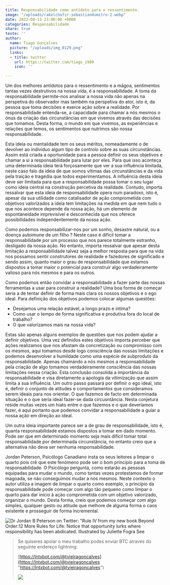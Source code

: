 ```yaml
---
title: Responsabilidade como antídoto para o ressentimento.
image: "/uploads/rakelchafir-sebastiandumitru-2.webp"
date: 2022-08-13 23:00:00 +0000
categories: Responsabilidade
share: true
teste: ''
author:
  name: Tiago Gonçalves
  picture: "/uploads/img_0129.png"
  links:
  - title: twitter
    url: https://twitter.com/tiago_1989
    icon: ''

---
```

Um dos melhores antídotos para o ressentimento e a mágoa, sentimentos tantas vezes destrutivos na nossa vida, é a responsabilidade. A toma da responsabilidade permite-nos analisar a nossa vida não apenas na perspetiva do observador mas também na perspetiva do ator, isto é, da pessoa que toma decisões e exerce ação sobre a realidade. Por responsabilidade entenda-se, a capacidade para chamar a nós mesmos o ónus da criação das circunstâncias em que vivemos através das decisões que tomamos. Desta forma, o mundo em que vivemos, as experiências e relações que temos, os sentimentos que nutrimos são nossa responsabilidade.

Esta ideia ou mentalidade tem os seus méritos, nomeadamente o de devolver ao individuo algum tipo de controlo sobre as suas circunstâncias. Assim está criada a oportunidade para a pessoa definir os seus objetivos e chamar a si a responsabilidade para lutar por eles. Para que isso aconteça uma determinada ideia terá forçosamente que ver a sua influência limitada, neste caso falo da ideia de que somos vítimas das circunstâncias e da vida pela traição e tragédia que todos experimentamos. A influência desta ideia deve ser limitada para que a responsabilidade possa tomar o seu lugar como ideia central na construção percetiva da realidade. Contudo, importa ressalvar que esta ideia de responsabilidade opera num paradoxo, isto é, apesar da sua utilidade como catalisador de ação comprometida com objetivos valorizados a ideia tem limitações na medida em que nem tudo o que nos acontece depende da nossa ação, há um elemento de espontaneidade imprevisível e desconhecida que nos oferece possibilidades independentemente da nossa ação.

Como podemos responsabilizar-nos por um sonho, desastre natural, ou a doença autoimune de um filho ? Neste caso é difícil tomar a responsabilidade por um processo que nos parece totalmente estranho, desligado da nossa ação. No entanto, importa ressalvar que apesar desta limitação a responsabilidade talvez seja a melhor resposta para que na vida nos possamos sentir construtores de realidade e fazedores de significado e sendo assim, quanto maior o grau de responsabilidade que estamos dispostos a tomar maior o potencial para construir algo verdadeiramente valioso para nós mesmos e para os outros.

Como podemos então convidar a responsabilidade a fazer parte das nossas ferramentas a usar para construir a realidade? Uma boa forma de começar seria a de tentar definir de forma mais clara os nossos objetivos e o ego ideal. Para definição dos objetivos podemos colocar algumas questões:

* Desejamos uma relação estável, a longo prazo e intima?
* Como usar o tempo de forma significativa e produtiva fora do local de trabalho?
* O que valorizamos mais na nossa vida?

Estas são apenas alguns exemplos de questões que nos podem ajudar a definir objetivos. Uma vez definidos estes objetivos importa perceber que ações realizamos que nos afastam da concretização ou compromisso com os mesmos, aqui tomamos desde logo consciência das nossas limitações e podemos desenvolver a humildade como uma espécie de subproduto da responsabilidade. Apenas chamando a nós mesmos a responsabilidade pela criação de algo tomamos verdadeiramente consciência das nossas limitações nessa criação.  Esta conclusão consolida a importância da responsabilidade e visa diretamente a apologia da vitimização que assim limita a sua influência. Um outro passo passará por definir o ego ideal, isto é, definir o conjunto de atitudes e comportamentos que consideramos serem ideais para nos orientar. O que fazemos de facto em determinada situação e o que seria ideal fazer-se dada circusntância. Nesta conjetura reside muitas vezes um hiato entre o que fazemos e o que deveríamos fazer, é aqui portanto que podemos convidar a responsabilidade a guiar a nossa ação em direção ao ideal.

Um outra ideia importante parece ser a de grau de responsabilidade, isto é, quanta responsabilidade estamos dispostos a tomar em dado momento. Pode ser que em determinado momento seja mais difícil tomar total responsabilidade por determinada circunstância, no entanto creio que a alternativa não deva ser nenhuma responsabilidade.

Jordan Peterson, Psicólogo Canadiano insta os seus leitores a limpar o quarto pois crê que este fenómeno pode ser o bom princípio para a toma de responsabilidade. O Psicólogo pergunta, como estarão as pessoas equipadas para mudar o mundo, como tantas vezes protestamos de formar magoada, se não conseguimos mudar a nós mesmos. Neste contexto o autor utiliza a imagem de limpar o quarto como exemplo, o princípio da responsabilidade pode começar com algo tão pequeno como limpar o quarto para dar início à ação comprometida com um objetivo valorizado, organizar o mundo.  Desta forma, creio que podemos começar com algo simples, qualquer gesto ou atitude que melhore de alguma forma o caos existente e prosseguir de forma incremental.

![Dr Jordan B Peterson on Twitter: "Rule IV from my new book Beyond Order:12  More Rules for Life: Notice that opportunity lurks where responsibility has  been abdicated. Illustrated by Juliette Fogra See](https://pbs.twimg.com/media/ErOcLrXWMAMUtmA.jpg:large)

> Se quiseres apoiar o meu trabalho podes enviar BTC através do seguinte endereço lightning:
>
> [https://lntxbot.com/@tvieiragoncalves](https://lntxbot.com/@tvieiragoncalves "https://lntxbot.com/@tvieiragoncalves")
>
> ![](https://i.imgur.com/v8i5Xd3.png)